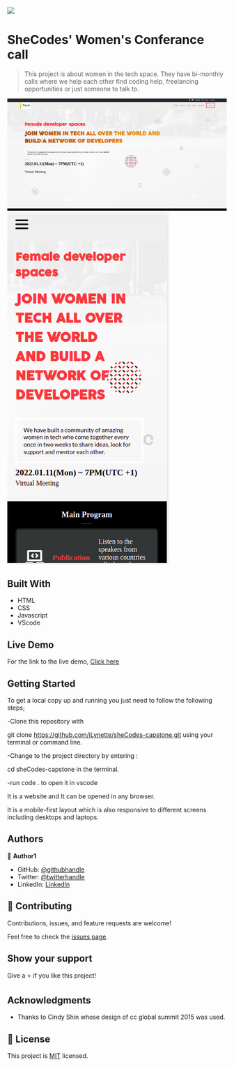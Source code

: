 ![](https://img.shields.io/badge/Microverse-blueviolet)

# SheCodes' Women's Conferance call

> This project is about women in the tech space. They have bi-monthly calls where we help each other find coding help, freelancing opportunities or just someone to talk to.

![screenshot](./two.png)
![screenshot](./one.png)


## Built With

- HTML
- CSS
- Javascript
- VScode

## Live Demo

For the link to the live demo, [Click here](https://ilynette.github.io/sheCodes-capstone/)


## Getting Started


To get a local copy up and running you just need to follow the following steps;

-Clone this repository with

git clone https://github.com/iLynette/sheCodes-capstone.git using your terminal or command line.

-Change to the project directory by entering :

cd sheCodes-capstone in the terminal.

-run code . to open it in vscode


It is a website and It can be opened in any browser.

It is a mobile-first layout which is also responsive to different screens including desktops and laptops.



## Authors

👤 **Author1**

- GitHub: [@githubhandle](https://github.com/iLynette)
- Twitter: [@twitterhandle](https://twitter.com/acholah_lynette)
- LinkedIn: [LinkedIn](https://www.linkedin.com/in/lynette-acholah/)


## 🤝 Contributing

Contributions, issues, and feature requests are welcome!

Feel free to check the [issues page](../../issues/).

## Show your support

Give a ⭐️ if you like this project!

## Acknowledgments

- Thanks to Cindy Shin whose design of cc global summit 2015 was used.

## 📝 License

This project is [MIT](./MIT.md) licensed.
